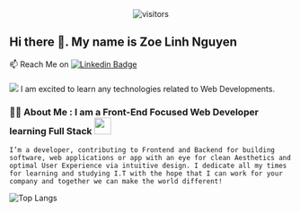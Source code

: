 <!--   my-icons -->
<div align="center">    
<img src="https://visitor-badge.laobi.icu/badge?page_id=linh-nguyenkhanh.linh-nguyenkhanh" alt="visitors"/>   
</div>

## Hi there 👋. My name is Zoe Linh Nguyen
 :mailbox: Reach Me on [![Linkedin Badge](https://img.shields.io/badge/-ZOE-blue?style=flat&logo=Linkedin&logoColor=white)](https://www.linkedin.com/in/zoe0209/)
#### <div>
  <a href="https://github.com/linh-nguyenkhanh"><img src="https://img.shields.io/badge/status-studying-brightgreen.svg"></a> I am excited to learn any technologies related to Web Developments.
</div>

### :woman_technologist: About Me : I am a Front-End Focused Web Developer learning Full Stack <img src="https://media.giphy.com/media/VKyHXHb7EsFuY98BJD/giphy.gif" width="30">  
  
``I’m a developer, contributing to Frontend and Backend for building software, web applications or app with an eye for clean Aesthetics and optimal User Experience via intuitive design. I dedicate all my times for learning and studying I.T with the hope that I can work for your company and together we can make the world different!``

![Top Langs](https://github-readme-stats.vercel.app/api/top-langs/?username=linhngkh&size_weight=0.5&count_weight=0.5)






